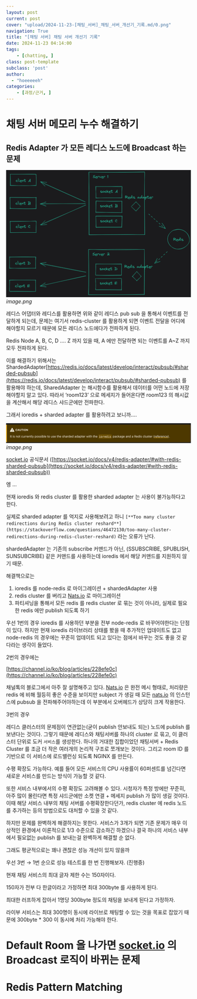 ```yaml
---
layout: post
current: post
cover: "upload/2024-11-23-[채팅_서버]_채팅_서버_개선기_기록.md/0.png"
navigation: True
title: "[채팅 서버] 채팅 서버 개선기 기록"
date: 2024-11-23 04:14:00
tags:
    - [chatting, ]
class: post-template
subclass: 'post'
author: 
  - "hoeeeeeh"
categories:
    - [과정/근거, ]
---
```


# 채팅 서버 메모리 누수 해결하기


## Redis Adapter 가 모든 레디스 노드에 Broadcast 하는 문제


![0](/upload/2024-11-23-[채팅_서버]_채팅_서버_개선기_기록.md/0.png)_image.png_


레디스 어댑터와 레디스를 활용하면 위와 같이 레디스 pub sub 을 통해서 이벤트를 전달하게 되는데, 문제는 여기서 redis-cluster 를 활용하게 되면 이벤트 전달을 어디에 해야할지 모르기 때문에 모든 레디스 노드에다가 전파하게 된다. 


Redis Node A, B, C, D …. Z 까지 있을 때, A 에만 전달하면 되는 이벤트를 A~Z 까지 모두 전파하게 된다.


이를 해결하기 위해서는 ShardedAdapter[https://redis.io/docs/latest/develop/interact/pubsub/#sharded-pubsub](https://redis.io/docs/latest/develop/interact/pubsub/#sharded-pubsub) 를 활용해야 하는데, SharedAdapter 는 해시함수를 활용해서 데이터를 어떤 노드에 저장해야할지 알고 있다. 따라서 ‘room123’ 으로 메세지가 들어온다면 room123 의 해시값을 계산해서 해당 레디스 샤드군에만 전파한다.


그래서 ioredis + sharded adapter 를 활용하려고 보니까….


![1](/upload/2024-11-23-[채팅_서버]_채팅_서버_개선기_기록.md/1.png)_image.png_


[socket.io](http://socket.io/) 공식문서 ([https://socket.io/docs/v4/redis-adapter/#with-redis-sharded-pubsub](https://socket.io/docs/v4/redis-adapter/#with-redis-sharded-pubsub))


엥 …


현재 ioredis 와 redis cluster 를 활용한 sharded adapter 는 사용이 불가능하다고 한다.


실제로 sharded adapter 를 억지로 사용해보려고 하니 `[**Too many cluster redirections during Redis cluster reshard**](https://stackoverflow.com/questions/46472130/too-many-cluster-redirections-during-redis-cluster-reshard)` 라는 오류가 난다.


shardedAdapter 는 기존의 subscribe 커맨드가 아닌, (SSUBSCRIBE, SPUBLISH, SUNSUBCRIBE) 같은 커맨드를 사용하는데 ioredis 에서 해당 커맨드를 지원하지 않기 때문.


해결책으로는

1. ioredis 를 node-redis 로 마이그레이션 + shardedAdapter 사용
2. redis cluster 를 버리고 [Nats.io](http://nats.io/) 로 마이그레이션
3. 파티셔닝을 통해서 모든 redis 를 redis cluster 로 묶는 것이 아니라, 실제로 필요한 redis 에만 publish 되도록 하기

우선 1번의 경우 ioredis 를 사용하던 부분을 전부 node-redis 로 바꾸어야한다는 단점이 있다. 하지만 현재 ioredis 라이브러리 상태를 봤을 때 추가적인 업데이트도 없고 node-redis 의 경우에는 꾸준히 업데이트 되고 있다는 점에서 바꾸는 것도 좋을 것 같다라는 생각이 들었다.


2번의 경우에는


[https://channel.io/ko/blog/articles/228efe0c](https://channel.io/ko/blog/articles/228efe0c)


채널톡의 블로그에서 아주 잘 설명해주고 있다. [Nats.io](http://nats.io/) 은 완전 메시 형태로, 처리량은 redis 에 비해 월등히 좋은 수준을 보이지만 subject 가 생길 때 모든 [nats.io](http://nats.io/) 의 인스턴스에 pubsub 을 전파해주어야하는데 이 부분에서 오버헤드가 상당히 크게 작용한다. 


3번의 경우


레디스 클러스터의 문제점이 연관없는(굳이 publish 안보내도 되는) 노드에 publish 를 보낸다는 것이다. 그렇기 때문에 레디스와 채팅서버를 하나의 cluster 로 묶고, 이 클러스터 단위로 도커 `서비스`를 생성한다. 하나의 거대한 집합이었던 채팅서버 + Redis Cluster 를 조금 더 작은 여러개의 논리적 구조로 쪼개보는 것이다. 그리고 room ID 를 기반으로 이 서비스에 로드밸런싱 되도록 NGINX 를 만든다.


수평 확장도 가능하다. 예를 들어 모든 서비스의 CPU 사용률이 60퍼센트를 넘긴다면 새로운 서비스를 만드는 방식이 가능할 것 같다.


또한 서비스 내부에서의 수평 확장도 고려해볼 수 있다. 시청자가 특정 방에만 꾸준히, 아주 많이 몰린다면 특정 샤드군에만 소켓 연결 + 메세지 publish 가 많이 생길 것이다. 이때 해당 서비스 내부의 채팅 서버를 수평확장한다던가, redis cluster 에 redis 노드를 추가하는 등의 방법으로도 대처할 수 있을 것 같다.


하지만 문제를 완벽하게 해결하지는 못한다. 서비스가 3개가 되면 기존 문제가 매우 이상적인 환경에서 이론적으로 1/3 수준으로 감소하긴 하겠으나 결국 하나의 서비스 내부에서 필요없는 publish 를 보내는걸 완벽하게 해결할 순 없다. 


그래도 평균적으로는 꽤나 괜찮은 성능 개선이 있지 않을까


우선 3번 → 1번 순으로 성능 테스트를 한 번 진행해보자. (진행중)


현재 채팅 서비스의 최대 글자 제한 수는 150자이다.


150자가 전부 다 한글이라고 가정하면 최대 300byte 를 사용하게 된다.


최대한 러프하게 잡아서 1명당 300byte 정도의 채팅을 보내게 된다고 가정하자.


라이부 서비스는 최대 300명이 동시에 라이브로 채팅할 수 있는 것을 목표로 잡았기 때문에 300byte * 300 이 동시에 처리 가능해야 한다.


# Default Room 을 나가면 [socket.io](http://socket.io/) 의 Broadcast 로직이 바뀌는 문제


# Redis Pattern Matching

